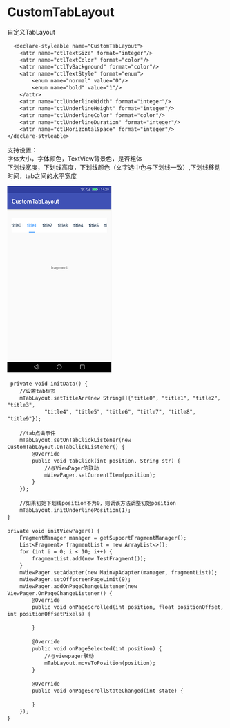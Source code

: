 # CustomTabLayout
自定义TabLayout

      <declare-styleable name="CustomTabLayout">
        <attr name="ctlTextSize" format="integer"/>
        <attr name="ctlTextColor" format="color"/>
        <attr name="ctlTvBackground" format="color"/>
        <attr name="ctlTextStyle" format="enum">
            <enum name="normal" value="0"/>
            <enum name="bold" value="1"/>
        </attr>
        <attr name="ctlUnderlineWidth" format="integer"/>
        <attr name="ctlUnderlineHeight" format="integer"/>
        <attr name="ctlUnderlineColor" format="color"/>
        <attr name="ctlUnderlineDuration" format="integer"/>
        <attr name="ctlHorizontalSpace" format="integer"/>
    </declare-styleable>
    
支持设置：   
字体大小，字体颜色，TextView背景色，是否粗体    
下划线宽度，下划线高度，下划线颜色（文字选中色与下划线一致）,下划线移动时间，tab之间的水平宽度


![image](https://github.com/xiesuichao/CustomTabLayout/raw/master/image/a1.png)


     private void initData() {
        //设置tab标签
        mTabLayout.setTitleArr(new String[]{"title0", "title1", "title2", "title3",
                "title4", "title5", "title6", "title7", "title8", "title9"});

        //tab点击事件
        mTabLayout.setOnTabClickListener(new CustomTabLayout.OnTabClickListener() {
            @Override
            public void tabClick(int position, String str) {
                //与ViewPager的联动
                mViewPager.setCurrentItem(position);
            }
        });

        //如果初始下划线position不为0，则调该方法调整初始position
        mTabLayout.initUnderlinePosition(1);
    }

    private void initViewPager() {
        FragmentManager manager = getSupportFragmentManager();
        List<Fragment> fragmentList = new ArrayList<>();
        for (int i = 0; i < 10; i++) {
            fragmentList.add(new TestFragment());
        }
        mViewPager.setAdapter(new MainVpAdapter(manager, fragmentList));
        mViewPager.setOffscreenPageLimit(9);
        mViewPager.addOnPageChangeListener(new ViewPager.OnPageChangeListener() {
            @Override
            public void onPageScrolled(int position, float positionOffset, int positionOffsetPixels) {

            }

            @Override
            public void onPageSelected(int position) {
                //与viewpager联动
                mTabLayout.moveToPosition(position);
            }

            @Override
            public void onPageScrollStateChanged(int state) {

            }
        });
    }


